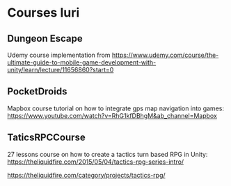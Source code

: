 # Courses Iuri

## Dungeon Escape

Udemy course implementation from https://www.udemy.com/course/the-ultimate-guide-to-mobile-game-development-with-unity/learn/lecture/11656860?start=0

## PocketDroids

Mapbox course tutorial on how to integrate gps map navigation into games: https://www.youtube.com/watch?v=RhG1kfDBhgM&ab_channel=Mapbox

## TaticsRPCCourse

27 lessons course on how to create a tactics turn based RPG in Unity: https://theliquidfire.com/2015/05/04/tactics-rpg-series-intro/

https://theliquidfire.com/category/projects/tactics-rpg/
